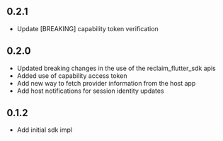 ## 0.2.1

- Update [BREAKING] capability token verification

## 0.2.0

- Updated breaking changes in the use of the reclaim_flutter_sdk apis
- Added use of capability access token
- Add new way to fetch provider information from the host app
- Add host notifications for session identity updates

## 0.1.2

- Add initial sdk impl
